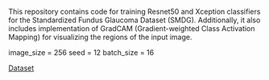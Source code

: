 This repository contains code for training Resnet50 and Xception classifiers for the Standardized Fundus Glaucoma Dataset (SMDG). Additionally, it also includes implementation of GradCAM (Gradient-weighted Class Activation Mapping) for visualizing the regions of the input image.

image_size = 256
seed = 12
batch_size = 16

[Dataset](https://www.kaggle.com/datasets/deathtrooper/multichannel-glaucoma-benchmark-dataset)